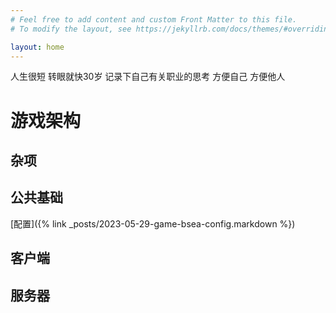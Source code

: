 ```yaml
---
# Feel free to add content and custom Front Matter to this file.
# To modify the layout, see https://jekyllrb.com/docs/themes/#overriding-theme-defaults

layout: home
---
```


 人生很短 转眼就快30岁 记录下自己有关职业的思考 方便自己 方便他人 

# 游戏架构

## 杂项

## 公共基础 
   
   [配置]({% link _posts/2023-05-29-game-bsea-config.markdown %})
   
## 客户端

## 服务器

